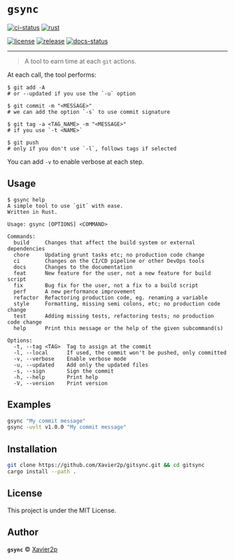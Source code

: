 # `gsync`

[![ci-status](https://img.shields.io/github/actions/workflow/status/xavier2p/gitsync/ci.yml?label=Continuous%20Integration&logo=githubactions&style=for-the-badge)](https://github.com/Xavier2p/gitsync/actions)
[![rust](https://img.shields.io/github/languages/top/xavier2p/gitsync?color=orange&logo=rust&style=for-the-badge)](https://rust-lang.org)

[![license](https://img.shields.io/github/license/xavier2p/gitsync?logo=github&style=for-the-badge&color=yellow)](https://github.com/Xavier2p/gitsync/blob/main/LICENSE)
[![release](https://img.shields.io/github/v/release/xavier2p/gitsync?label=latest%20release&logo=github&style=for-the-badge)](https://github.com/Xavier2p/gitsync/releases)
[![docs-status](https://img.shields.io/website?down_color=critical&down_message=DOWN&label=Documentation&logo=github&style=for-the-badge&up_color=success&up_message=UP&url=https%3A%2F%2Fxavier2p.github.io%2Fgitsync)](https://xavier2p.github.io/gitsync)

---

> A tool to earn time at each `git` actions.

At each call, the tool performs:

```console
$ git add -A 
# or --updated if you use the `-u` option

$ git commit -m "<MESSAGE>"
# we can add the option `-s` to use commit signature

$ git tag -a <TAG_NAME> -m "<MESSAGE>"
# if you use `-t <NAME>`

$ git push
# only if you don't use `-l`, follows tags if selected
```

You can add `-v` to enable verbose at each step.

## Usage

```console
$ gsync help
A simple tool to use `git` with ease.
Written in Rust.

Usage: gsync [OPTIONS] <COMMAND>

Commands:
  build     Changes that affect the build system or external dependencies
  chore     Updating grunt tasks etc; no production code change
  ci        Changes on the CI/CD pipeline or other DevOps tools
  docs      Changes to the documentation
  feat      New feature for the user, not a new feature for build script
  fix       Bug fix for the user, not a fix to a build script
  perf      A new performance improvement
  refactor  Refactoring production code, eg. renaming a variable
  style     Formatting, missing semi colons, etc; no production code change
  test      Adding missing tests, refactoring tests; no production code change
  help      Print this message or the help of the given subcommand(s)

Options:
  -t, --tag <TAG>  Tag to assign at the commit
  -l, --local      If used, the commit won't be pushed, only committed
  -v, --verbose    Enable verbose mode
  -u, --updated    Add only the updated files
  -s, --sign       Sign the commit
  -h, --help       Print help
  -V, --version    Print version
```

## Examples

```bash
gsync "My commit message"
gsync -uvlt v1.0.0 "My commit message"
```

## Installation

```bash
git clone https://github.com/Xavier2p/gitsync.git && cd gitsync
cargo install --path .
```

## License

This project is under the MIT License.

## Author

**`gsync`** © [Xavier2p](https://github.com/Xavier2p)
